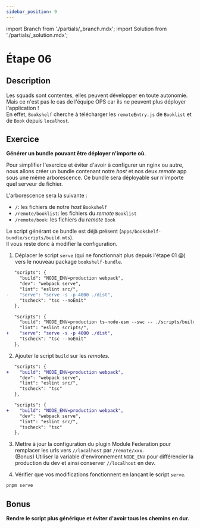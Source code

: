 ```yaml
---
sidebar_position: 9
---
```


import Branch from './partials/\_branch.mdx';
import Solution from './partials/\_solution.mdx';

# Étape 06

<Branch step="06" />

## Description

Les squads sont contentes, elles peuvent développer en toute autonomie.  
Mais ce n'est pas le cas de l'équipe OPS car ils ne peuvent plus déployer l'application !  
En effet, `Bookshelf` cherche à télécharger les `remoteEntry.js` de `Booklist` et de `Book` depuis `localhost`.

## Exercice

**Générer un bundle pouvant être déployer n'importe où.**

Pour simplifier l'exercice et éviter d'avoir à configurer un nginx ou autre, nous allons créer un bundle contenant notre _host_ et nos deux _remote_ app sous une même arborescence.
Ce bundle sera déployable sur n'importe quel serveur de fichier.

L'arborescence sera la suivante :

- `/`: les fichiers de notre _host_ `Bookshelf`
- `/remote/booklist`: les fichiers du _remote_ `Booklist`
- `/remote/book`: les fichiers du _remote_ `Book`

Le script générant ce bundle est déjà présent (`apps/bookshelf-bundle/scripts/build.mts`).  
Il vous reste donc à modifier la configuration.

1. Déplacer le script `serve` (qui ne fonctionnait plus depuis l'étape 01 😱) vers le nouveau package `bookshelf-bundle`.

```diff title="apps/bookshelf/package.json"
   "scripts": {
     "build": "NODE_ENV=production webpack",
     "dev": "webpack serve",
     "lint": "eslint src/",
-    "serve": "serve -s -p 4000 ./dist",
     "tscheck": "tsc --noEmit"
   },
```

```diff title="apps/bookshelf-bundle/package.json"
   "scripts": {
     "build": "NODE_ENV=production ts-node-esm --swc -- ./scripts/build.mts",
     "lint": "eslint scripts/",
+    "serve": "serve -s -p 4000 ./dist",
     "tscheck": "tsc --noEmit"
   },
```

2. Ajouter le script `build` sur les _remotes_.

```diff title="apps/book/package.json"
   "scripts": {
+    "build": "NODE_ENV=production webpack",
     "dev": "webpack serve",
     "lint": "eslint src/",
     "tscheck": "tsc"
   },
```

```diff title="apps/booklist/package.json"
   "scripts": {
+    "build": "NODE_ENV=production webpack",
     "dev": "webpack serve",
     "lint": "eslint src/",
     "tscheck": "tsc"
   },
```

3. Mettre à jour la configuration du plugin Module Federation pour remplacer les urls vers `//localhost` par `/remote/xxx`.  
   (Bonus) Utiliser la variable d'environnement `NODE_ENV` pour différencier la production du dev et ainsi conserver `//localhost` en dev.

4. Vérifier que vos modifications fonctionnent en lançant le script `serve`.

```bash
pnpm serve
```

## Bonus

**Rendre le script plus générique et éviter d'avoir tous les chemins en dur.**

<Solution step="06" />
